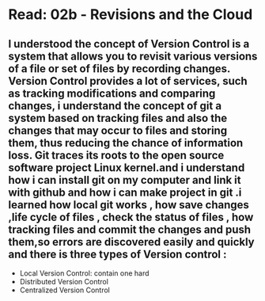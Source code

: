 # Read: 02b - Revisions and the Cloud


## I understood the concept of Version Control is a system that allows you to revisit various versions of a file or set of files by recording changes. Version Control provides a lot of services, such as tracking modifications and comparing changes, i understand the concept of git a system based on tracking files and also the changes that may occur to files and storing them, thus reducing the chance of information loss. Git traces its roots to the open source software project Linux kernel.and i understand how i can install git on my computer and link it with github and how i can make project in git .i learned how local git works , how save changes ,life  cycle of files , check the status of files , how tracking files and commit the changes and push them,so errors are discovered easily and quickly and there is three types of  Version  control : 
 * Local Version Control: contain one hard 
 * Distributed Version Control
 * Centralized Version Control
  